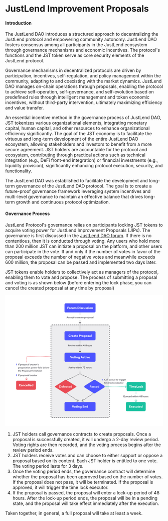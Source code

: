 # JustLend Improvement Proposals

#### Introduction
The JustLend DAO introduces a structured approach to decentralizing the JustLend protocol and empowering community autonomy. JustLend DAO fosters consensus among all participants in the JustLend ecosystem through governance mechanisms and economic incentives. The protocol's functions and the JST token serve as core security elements of the JustLend protocol.

Governance mechanisms in decentralized protocols are driven by participation, incentives, self-regulation, and policy management within the community, adapting to and coexisting with the market dynamics. JustLend DAO manages on-chain operations through proposals, enabling the protocol to achieve self-operation, self-governance, and self-evolution based on predefined rules through intelligent management and token economic incentives, without third-party intervention, ultimately maximizing efficiency and value transfer.

An essential incentive method in the governance process of JustLend DAO, JST tokenizes various organizational elements, integrating monetary capital, human capital, and other resources to enhance organizational efficiency significantly. The goal of the JST economy is to facilitate the virtuous and long-term development of the entire JustLend DAO ecosystem, allowing stakeholders and investors to benefit from a more secure agreement. JST holders are accountable for the protocol and ecosystem, contributing through practical actions such as technical integration (e.g., DeFi front-end integration) or financial investments (e.g., liquidity provision), significantly enhancing protocol execution, security, and functionality.

The JustLend DAO was established to facilitate the development and long-term governance of the JustLend DAO protocol. The goal is to create a future-proof governance framework leveraging system incentives and multi-level governance to maintain an effective balance that drives long-term growth and continuous protocol optimization.

#### Governance Process

JustLend Protocol's governance relies on participants locking JST tokens to acquire voting power for JustLend Improvement Proposals (JIPs).  The governance is first discussed in the [JustLend DAO forum](https://forum.justlend.org/). If there is no contentious, then it is conducted through voting. Any users who hold more than 200 million JST can initiate a proposal on the platform, and other users can participate in the vote. If and only if the number of votes in favor of the proposal exceeds the number of negative votes and meanwhile exceeds 600 million, the proposal can be passed and implemented two days later.

JST tokens enable holders to collectively act as managers of the protocol, enabling them to vote and propose. The process of submitting a proposal and voting is as shown below (before entering the lock phase, you can cancel the created proposal at any time by proposal)

![proposal process](https://raw.githubusercontent.com/hyf1888/JustLend-DAO-Doc/main/images/proposal.png)

1. JST holders call governance contracts to create proposals. Once a proposal is successfully created, it will undergo a 2-day review period. Voting rights are then recorded, and the voting process begins after the review period ends.
2. JST holders receive votes and can choose to either support or oppose a proposal based on its content. Each JST holder is entitled to one vote. The voting period lasts for 3 days.
3. Once the voting period ends, the governance contract will determine whether the proposal has been approved based on the number of votes. If the proposal does not pass, it will be terminated. If the proposal is approved, it will trigger the time lock executor.
4. If the proposal is passed, the proposal will enter a lock-up period of 48 hours. After the lock-up period ends, the proposal will be in a pending state, and the proposal will take effect immediately after the execution.

Taken together, in general, a full proposal will take at least a week.
